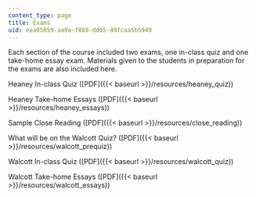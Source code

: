 ```yaml
---
content_type: page
title: Exams
uid: eea05059-aa9a-f888-dd65-49fcaa5b5949
---
```


Each section of the course included two exams, one in-class quiz and one take-home essay exam. Materials given to the students in preparation for the exams are also included here.

Heaney In-class Quiz ([PDF]({{< baseurl >}}/resources/heaney_quiz))

Heaney Take-home Essays ([PDF]({{< baseurl >}}/resources/heaney_essays))

Sample Close Reading ([PDF]({{< baseurl >}}/resources/close_reading))

What will be on the Walcott Quiz? ([PDF]({{< baseurl >}}/resources/walcott_prequiz))

Walcott In-class Quiz ([PDF]({{< baseurl >}}/resources/walcott_quiz))

Walcott Take-home Essays ([PDF]({{< baseurl >}}/resources/walcott_essays))